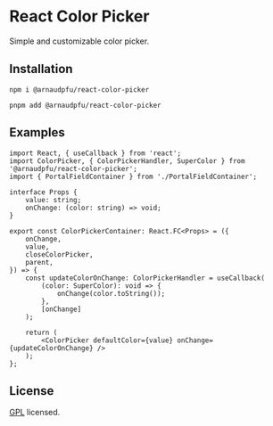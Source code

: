 # React Color Picker
Simple and customizable color picker.

## Installation

```
npm i @arnaudpfu/react-color-picker
```

```
pnpm add @arnaudpfu/react-color-picker
```

## Examples

```tsx
import React, { useCallback } from 'react';
import ColorPicker, { ColorPickerHandler, SuperColor } from '@arnaudpfu/react-color-picker';
import { PortalFieldContainer } from './PortalFieldContainer';

interface Props {
    value: string;
    onChange: (color: string) => void;
}

export const ColorPickerContainer: React.FC<Props> = ({
    onChange,
    value,
    closeColorPicker,
    parent,
}) => {
    const updateColorOnChange: ColorPickerHandler = useCallback(
        (color: SuperColor): void => {
            onChange(color.toString());
        },
        [onChange]
    );

    return (
        <ColorPicker defaultColor={value} onChange={updateColorOnChange} />
    );
};
```

## License

[GPL](https://www.gnu.org/licenses/gpl-3.0.html) licensed.


